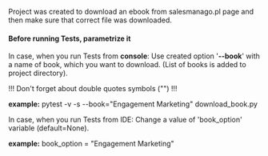 Project was created to download an ebook from  salesmanago.pl page and then make sure that correct file was downloaded.

#### Before running Tests, parametrize it ####
In case, when you run Tests from **console**:
Use created option '**--book**' with a name of book, which you want to download.
(List of books is added to project directory).

!!! Don't forget about double quotes symbols ("") !!!

**example:**  pytest -v -s --book="Engagement Marketing" download_book.py

In case, when you run Tests from IDE:
Change a value of 'book_option' variable (default=None).

**example:**  book_option = "Engagement Marketing"
